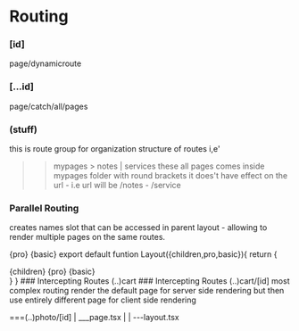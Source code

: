 # Routing

### [id]

page/dynamicroute

### [...id]

page/catch/all/pages

### (stuff)

this is route group for organization structure of routes
i,e'

> > mypages > notes | services
> > these all pages comes inside mypages folder with round brackets
> > it does't have effect on the url - i.e url will be /notes - /service

### Parallel Routing

creates names slot that can be accessed in parent layout - allowing to render
multiple pages on the same routes.

{pro} {basic}
export default funtion Layout({children,pro,basic}){
return {

<div>
    {children}
    {pro}
    {basic}
  </div>
}
}
### Intercepting Routes (..)cart
### Intercepting Routes (..)cart/[id]
most complex routing
render the default page for server side rendering but then use entirely different page for client 
side rendering

===(..)photo/[id]
| \_\_\_page.tsx
|
| ---layout.tsx
